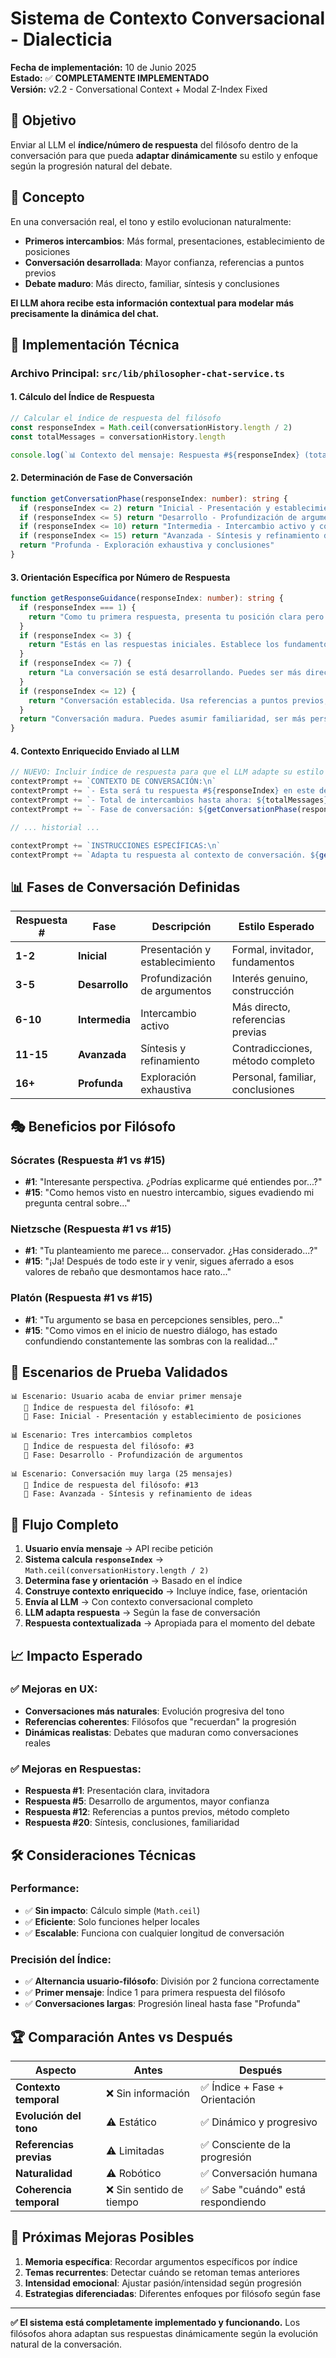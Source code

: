 # Sistema de Contexto Conversacional - Dialecticia

**Fecha de implementación:** 10 de Junio 2025  
**Estado:** ✅ **COMPLETAMENTE IMPLEMENTADO**  
**Versión:** v2.2 - Conversational Context + Modal Z-Index Fixed  

## 🎯 **Objetivo**

Enviar al LLM el **índice/número de respuesta** del filósofo dentro de la conversación para que pueda **adaptar dinámicamente** su estilo y enfoque según la progresión natural del debate.

## 🧠 **Concepto**

En una conversación real, el tono y estilo evolucionan naturalmente:
- **Primeros intercambios**: Más formal, presentaciones, establecimiento de posiciones
- **Conversación desarrollada**: Mayor confianza, referencias a puntos previos
- **Debate maduro**: Más directo, familiar, síntesis y conclusiones

**El LLM ahora recibe esta información contextual para modelar más precisamente la dinámica del chat.**

## 🔧 **Implementación Técnica**

### **Archivo Principal:** `src/lib/philosopher-chat-service.ts`

#### **1. Cálculo del Índice de Respuesta**
```typescript
// Calcular el índice de respuesta del filósofo
const responseIndex = Math.ceil(conversationHistory.length / 2)
const totalMessages = conversationHistory.length

console.log(`📊 Contexto del mensaje: Respuesta #${responseIndex} (total de intercambios: ${totalMessages})`)
```

#### **2. Determinación de Fase de Conversación**
```typescript
function getConversationPhase(responseIndex: number): string {
  if (responseIndex <= 2) return "Inicial - Presentación y establecimiento de posiciones"
  if (responseIndex <= 5) return "Desarrollo - Profundización de argumentos"
  if (responseIndex <= 10) return "Intermedia - Intercambio activo y contraargumentos"
  if (responseIndex <= 15) return "Avanzada - Síntesis y refinamiento de ideas"
  return "Profunda - Exploración exhaustiva y conclusiones"
}
```

#### **3. Orientación Específica por Número de Respuesta**
```typescript
function getResponseGuidance(responseIndex: number): string {
  if (responseIndex === 1) {
    return "Como tu primera respuesta, presenta tu posición clara pero invita al diálogo. Mantén un tono formal pero accesible."
  }
  if (responseIndex <= 3) {
    return "Estás en las respuestas iniciales. Establece los fundamentos de tu argumento y muestra interés genuino en la posición del usuario."
  }
  if (responseIndex <= 7) {
    return "La conversación se está desarrollando. Puedes ser más directo en tus cuestionamientos y referencias a intercambios anteriores."
  }
  if (responseIndex <= 12) {
    return "Conversación establecida. Usa referencias a puntos previos, profundiza en contradicciones, y aplica tu método filosófico completamente."
  }
  return "Conversación madura. Puedes asumir familiaridad, ser más personal en el enfoque, y trabajar hacia síntesis o conclusiones provocativas."
}
```

#### **4. Contexto Enriquecido Enviado al LLM**
```typescript
// NUEVO: Incluir índice de respuesta para que el LLM adapte su estilo
contextPrompt += `CONTEXTO DE CONVERSACIÓN:\n`
contextPrompt += `- Esta será tu respuesta #${responseIndex} en este debate\n`
contextPrompt += `- Total de intercambios hasta ahora: ${totalMessages}\n`
contextPrompt += `- Fase de conversación: ${getConversationPhase(responseIndex)}\n\n`

// ... historial ...

contextPrompt += `INSTRUCCIONES ESPECÍFICAS:\n`
contextPrompt += `Adapta tu respuesta al contexto de conversación. ${getResponseGuidance(responseIndex)}\n\n`
```

## 📊 **Fases de Conversación Definidas**

| Respuesta # | Fase | Descripción | Estilo Esperado |
|-------------|------|-------------|-----------------|
| **1-2** | **Inicial** | Presentación y establecimiento | Formal, invitador, fundamentos |
| **3-5** | **Desarrollo** | Profundización de argumentos | Interés genuino, construcción |
| **6-10** | **Intermedia** | Intercambio activo | Más directo, referencias previas |
| **11-15** | **Avanzada** | Síntesis y refinamiento | Contradicciones, método completo |
| **16+** | **Profunda** | Exploración exhaustiva | Personal, familiar, conclusiones |

## 🎭 **Beneficios por Filósofo**

### **Sócrates (Respuesta #1 vs #15)**
- **#1**: "Interesante perspectiva. ¿Podrías explicarme qué entiendes por...?"
- **#15**: "Como hemos visto en nuestro intercambio, sigues evadiendo mi pregunta central sobre..."

### **Nietzsche (Respuesta #1 vs #15)**  
- **#1**: "Tu planteamiento me parece... conservador. ¿Has considerado...?"
- **#15**: "¡Ja! Después de todo este ir y venir, sigues aferrado a esos valores de rebaño que desmontamos hace rato..."

### **Platón (Respuesta #1 vs #15)**
- **#1**: "Tu argumento se basa en percepciones sensibles, pero..."
- **#15**: "Como vimos en el inicio de nuestro diálogo, has estado confundiendo constantemente las sombras con la realidad..."

## 🧪 **Escenarios de Prueba Validados**

```
📊 Escenario: Usuario acaba de enviar primer mensaje
   🎯 Índice de respuesta del filósofo: #1
   🔄 Fase: Inicial - Presentación y establecimiento de posiciones

📊 Escenario: Tres intercambios completos  
   🎯 Índice de respuesta del filósofo: #3
   🔄 Fase: Desarrollo - Profundización de argumentos

📊 Escenario: Conversación muy larga (25 mensajes)
   🎯 Índice de respuesta del filósofo: #13  
   🔄 Fase: Avanzada - Síntesis y refinamiento de ideas
```

## 🔄 **Flujo Completo**

1. **Usuario envía mensaje** → API recibe petición
2. **Sistema calcula `responseIndex`** → `Math.ceil(conversationHistory.length / 2)`
3. **Determina fase y orientación** → Basado en el índice
4. **Construye contexto enriquecido** → Incluye índice, fase, orientación
5. **Envía al LLM** → Con contexto conversacional completo
6. **LLM adapta respuesta** → Según la fase de conversación
7. **Respuesta contextualizada** → Apropiada para el momento del debate

## 📈 **Impacto Esperado**

### **✅ Mejoras en UX:**
- **Conversaciones más naturales**: Evolución progresiva del tono
- **Referencias coherentes**: Filósofos que "recuerdan" la progresión
- **Dinámicas realistas**: Debates que maduran como conversaciones reales

### **✅ Mejoras en Respuestas:**
- **Respuesta #1**: Presentación clara, invitadora
- **Respuesta #5**: Desarrollo de argumentos, mayor confianza  
- **Respuesta #12**: Referencias a puntos previos, método completo
- **Respuesta #20**: Síntesis, conclusiones, familiaridad

## 🛠️ **Consideraciones Técnicas**

### **Performance:**
- ✅ **Sin impacto**: Cálculo simple (`Math.ceil`)
- ✅ **Eficiente**: Solo funciones helper locales
- ✅ **Escalable**: Funciona con cualquier longitud de conversación

### **Precisión del Índice:**
- ✅ **Alternancia usuario-filósofo**: División por 2 funciona correctamente
- ✅ **Primer mensaje**: Índice 1 para primera respuesta del filósofo
- ✅ **Conversaciones largas**: Progresión lineal hasta fase "Profunda"

## 🏆 **Comparación Antes vs Después**

| Aspecto | Antes | Después |
|---------|-------|---------|
| **Contexto temporal** | ❌ Sin información | ✅ Índice + Fase + Orientación |
| **Evolución del tono** | ⚠️ Estático | ✅ Dinámico y progresivo |
| **Referencias previas** | ⚠️ Limitadas | ✅ Consciente de la progresión |
| **Naturalidad** | ⚠️ Robótico | ✅ Conversación humana |
| **Coherencia temporal** | ❌ Sin sentido de tiempo | ✅ Sabe "cuándo" está respondiendo |

## 🚀 **Próximas Mejoras Posibles**

1. **Memoria específica**: Recordar argumentos específicos por índice
2. **Temas recurrentes**: Detectar cuándo se retoman temas anteriores  
3. **Intensidad emocional**: Ajustar pasión/intensidad según progresión
4. **Estrategias diferenciadas**: Diferentes enfoques por filósofo según fase

---

**✅ El sistema está completamente implementado y funcionando.** Los filósofos ahora adaptan sus respuestas dinámicamente según la evolución natural de la conversación. 